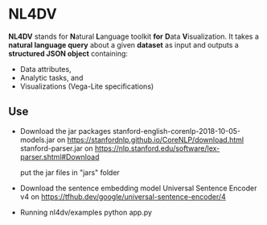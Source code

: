 # NL4DV

**NL4DV** stands for **N**atural **L**anguage toolkit **for** **D**ata **V**isualization. It takes a **natural language query** about a given **dataset** as input and outputs a **structured JSON object** containing:
* Data attributes, 
* Analytic tasks, and
* Visualizations (Vega-Lite specifications)


## Use ##
- Download the jar packages
  stanford-english-corenlp-2018-10-05-models.jar on https://stanfordnlp.github.io/CoreNLP/download.html
  stanford-parser.jar on https://nlp.stanford.edu/software/lex-parser.shtml#Download

  put the jar files in "jars" folder

- Download the sentence embedding model
  Universal Sentence Encoder v4 on https://tfhub.dev/google/universal-sentence-encoder/4
      
- Running
  nl4dv/examples
  python app.py